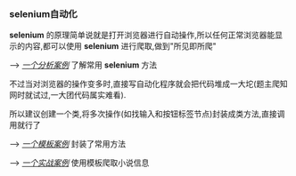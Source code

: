 ### selenium自动化

__selenium__ 的原理简单说就是打开浏览器进行自动操作,所以任何正常浏览器能显示的内容,都可以使用 __selenium__ 进行爬取,做到"所见即所爬"

--> *[一个分析案例](https://github.com/BY2095163684/WebSpider_Python/blob/main/Spider_selenium/selenium_basic.py)*
了解常用 __selenium__ 方法

不过当对浏览器的操作变多时,直接写自动化程序就会把代码堆成一大坨(题主爬知网时就试过,一大团代码属实难看).

所以建议创建一个类,将多次操作(如找输入和按钮标签节点)封装成类方法,直接调用就行了

--> *[一个模板案例](https://github.com/BY2095163684/WebSpider_Python/blob/main/Spider_selenium/selenium_template.py)*
封装了常用方法

--> *[一个实战案例](https://github.com/BY2095163684/WebSpider_Python/blob/main/Spider_selenium/selenium_test.py)*
使用模板爬取小说信息